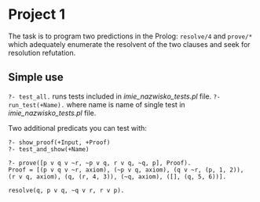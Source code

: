 # Project 1

The task is to program two predictions in the Prolog:
```resolve/4```
and 
```prove/*```
which adequately enumerate the resolvent of the two clauses and seek for resolution refutation.

## Simple use

```?- test_all.``` runs tests included in *imie_nazwisko_tests.pl* file.
```?- run_test(+Name).``` where name is name of single test in *imie_nazwisko_tests.pl* file.

Two additional predicats you can test with:

```?- show_proof(+Input, +Proof)```  
```?- test_and_show(+Name)```

```
?- prove([p v q v ~r, ~p v q, r v q, ~q, p], Proof).
Proof = [(p v q v ~r, axiom), (~p v q, axiom), (q v ~r, (p, 1, 2)),
(r v q, axiom), (q, (r, 4, 3)), (~q, axiom), ([], (q, 5, 6))]. 
```    

```resolve(q, p v q, ~q v r, r v p).```
